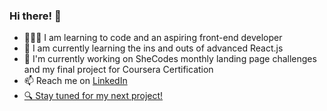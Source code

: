 <h3> Hi there! 👋</h3>
<p>
<ul>
<li>👩🏼‍💻 I am learning to code and an aspiring front-end developer</li>
<li>🌱 I am currently learning the ins and outs of advanced React.js</li>
<li>🔭 I'm currently working on SheCodes monthly landing page challenges and my final project for Coursera Certification</li>
  <li>📫 Reach me on <a href="https://www.linkedin.com/in/doyonlaura" target="_blank">LinkedIn </li>
  <li>🔍 Stay tuned for my next project!</li>
</ul>
